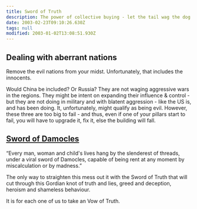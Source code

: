 ```yaml
---
title: Sword of Truth
description: The power of collective buying - let the tail wag the dog.
date: 2003-02-23T09:10:26.630Z
tags: null
modified: 2003-01-02T13:08:51.930Z
---
```


## Dealing with aberrant nations

Remove the evil nations from your midst.
Unfortunately, that includes the innocents.

Would China be included? Or Russia? They are not waging aggressive wars in the regions. They might be intent on expanding their influence & control - but they are not doing in military and with blatent aggression - like the US is, and has been doing. It, unfortunately, might qualify as being evil. However, these three are too big to fail - and thus, even if one of your pillars start to fail, you will have to upgrade it, fix it, else the building will fall.

## [Sword of Damocles](https://www.history.com/news/what-was-the-sword-of-damocles)

“Every man, woman and child's lives hang by the slenderest of threads, under a viral sword of Damocles, capable of being rent at any moment by miscalculation or by madness.”

The only way to straighten this mess out it with the Sword of Truth that will cut through this Gordian knot of truth and lies, greed and deception, heroism and shameless behaviour.

It is for each one of us to take an Vow of Truth.

###
